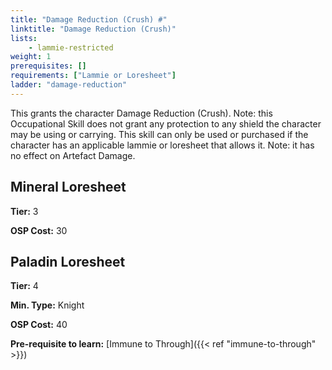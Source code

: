 ```yaml
---
title: "Damage Reduction (Crush) #"
linktitle: "Damage Reduction (Crush)"
lists:
    - lammie-restricted
weight: 1
prerequisites: []
requirements: ["Lammie or Loresheet"]
ladder: "damage-reduction"
---
```

This grants the character Damage Reduction (Crush). Note: this Occupational Skill does not grant any protection to any shield the character may be using or carrying. This skill can only be used or purchased if the character has an applicable lammie or loresheet that allows it. Note: it has no effect on Artefact Damage.


## Mineral Loresheet

**Tier:** 3

**OSP Cost:** 30


## Paladin Loresheet

**Tier:** 4

**Min. Type:** Knight

**OSP Cost:** 40

**Pre-requisite to learn:** [Immune to Through]({{< ref "immune-to-through" >}})